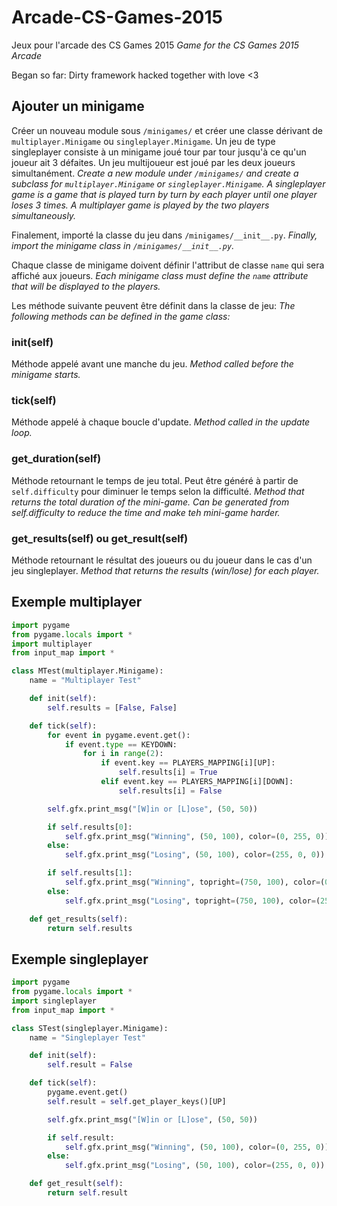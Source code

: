 # Arcade-CS-Games-2015
Jeux pour l'arcade des CS Games 2015
*Game for the CS Games 2015 Arcade*

Began so far:
Dirty framework hacked together with love <3

## Ajouter un minigame
Créer un nouveau module sous `/minigames/` et créer une classe dérivant de `multiplayer.Minigame` ou `singleplayer.Minigame`. Un jeu de type singleplayer consiste à un minigame joué tour par tour jusqu'à ce qu'un joueur ait 3 défaites. Un jeu multijoueur est joué par les deux joueurs simultanément.
*Create a new module under `/minigames/` and create a subclass for `multiplayer.Minigame` or `singleplayer.Minigame`. A singleplayer game is a game that is played turn by turn by each player until one player loses 3 times. A multiplayer game is played by the two players simultaneously.*

Finalement, importé la classe du jeu dans `/minigames/__init__.py`.
*Finally, import the minigame class in `/minigames/__init__.py`.*

Chaque classe de minigame doivent définir l'attribut de classe `name` qui sera affiché aux joueurs.
*Each minigame class must define the `name` attribute that will be displayed to the players.*

Les méthode suivante peuvent être définit dans la classe de jeu:
*The following methods can be defined in the game class:*

### init(self)
Méthode appelé avant une manche du jeu.
*Method called before the minigame starts.*

### tick(self)
Méthode appelé à chaque boucle d'update.
*Method called in the update loop.*

### get\_duration(self)
Méthode retournant le temps de jeu total. Peut être généré à partir de `self.difficulty` pour diminuer le temps selon la difficulté.
*Method that returns the total duration of the mini-game. Can be generated from self.difficulty to reduce the time and make teh mini-game harder.*

### get\_results(self) ou get\_result(self)
Méthode retournant le résultat des joueurs ou du joueur dans le cas d'un jeu singleplayer.
*Method that returns the results (win/lose) for each player.*

## Exemple multiplayer
```python
import pygame
from pygame.locals import *
import multiplayer
from input_map import *

class MTest(multiplayer.Minigame):
    name = "Multiplayer Test"

    def init(self):
        self.results = [False, False]

    def tick(self):
        for event in pygame.event.get():
            if event.type == KEYDOWN:
                for i in range(2):
                    if event.key == PLAYERS_MAPPING[i][UP]:
                        self.results[i] = True
                    elif event.key == PLAYERS_MAPPING[i][DOWN]:
                        self.results[i] = False

        self.gfx.print_msg("[W]in or [L]ose", (50, 50))

        if self.results[0]:
            self.gfx.print_msg("Winning", (50, 100), color=(0, 255, 0))
        else:
            self.gfx.print_msg("Losing", (50, 100), color=(255, 0, 0))

        if self.results[1]:
            self.gfx.print_msg("Winning", topright=(750, 100), color=(0, 255, 0))
        else:
            self.gfx.print_msg("Losing", topright=(750, 100), color=(255, 0, 0))

    def get_results(self):
        return self.results
```

## Exemple singleplayer
```python
import pygame
from pygame.locals import *
import singleplayer
from input_map import *

class STest(singleplayer.Minigame):
    name = "Singleplayer Test"

    def init(self):
        self.result = False

    def tick(self):
        pygame.event.get()
        self.result = self.get_player_keys()[UP]

        self.gfx.print_msg("[W]in or [L]ose", (50, 50))

        if self.result:
            self.gfx.print_msg("Winning", (50, 100), color=(0, 255, 0))
        else:
            self.gfx.print_msg("Losing", (50, 100), color=(255, 0, 0))

    def get_result(self):
        return self.result
```
